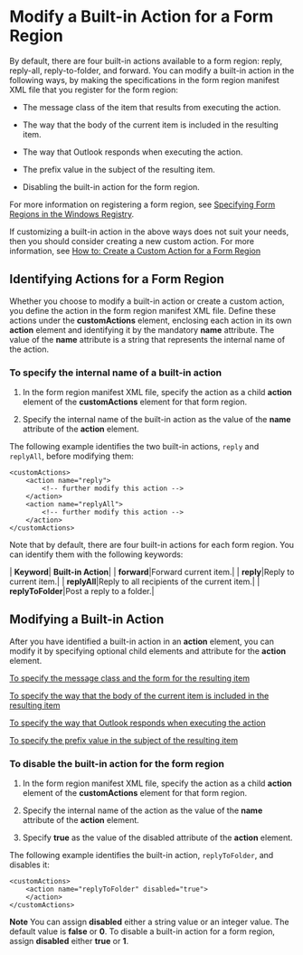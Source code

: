 
# Modify a Built-in Action for a Form Region

By default, there are four built-in actions available to a form region: reply, reply-all, reply-to-folder, and forward. You can modify a built-in action in the following ways, by making the specifications in the form region manifest XML file that you register for the form region:


- The message class of the item that results from executing the action.
    
- The way that the body of the current item is included in the resulting item.
    
- The way that Outlook responds when executing the action.
    
- The prefix value in the subject of the resulting item.
    
- Disabling the built-in action for the form region.
    

For more information on registering a form region, see  [Specifying Form Regions in the Windows Registry](0de3fcb1-b357-8300-c943-9a5a788d4976.md).

If customizing a built-in action in the above ways does not suit your needs, then you should consider creating a new custom action. For more information, see  [How to: Create a Custom Action for a Form Region](bf889270-3e80-a240-15e4-c57a3f1e7b9b.md)

## Identifying Actions for a Form Region

Whether you choose to modify a built-in action or create a custom action, you define the action in the form region manifest XML file. Define these actions under the  **customActions** element, enclosing each action in its own **action** element and identifying it by the mandatory **name** attribute. The value of the **name** attribute is a string that represents the internal name of the action.


### To specify the internal name of a built-in action


1. In the form region manifest XML file, specify the action as a child  **action** element of the **customActions** element for that form region.
    
2. Specify the internal name of the built-in action as the value of the  **name** attribute of the **action** element.
    
The following example identifies the two built-in actions,  `reply` and `replyAll`, before modifying them:


```
<customActions>
    <action name="reply">
        <!-- further modify this action -->
    </action>
    <action name="replyAll">
        <!-- further modify this action -->
    </action>
</customActions>
```

Note that by default, there are four built-in actions for each form region. You can identify them with the following keywords:



| **Keyword**| **Built-in Action**|
| **forward**|Forward current item.|
| **reply**|Reply to current item.|
| **replyAll**|Reply to all recipients of the current item.|
| **replyToFolder**|Post a reply to a folder.|

## Modifying a Built-in Action

After you have identified a built-in action in an  **action** element, you can modify it by specifying optional child elements and attribute for the **action** element.

 [To specify the message class and the form for the resulting item](89cb6501-3d48-3bcb-c29d-e2e56274f6cb.md)

 [To specify the way that the body of the current item is included in the resulting item](02806758-f126-2afd-2037-2a7a7292fb9d.md)

 [To specify the way that Outlook responds when executing the action](a2ea8dc3-728c-141b-42af-9b0a3c764a4a.md)

 [To specify the prefix value in the subject of the resulting item](a293f15e-ef68-84fe-2ef6-9badbfb9b194.md)


### To disable the built-in action for the form region




1. In the form region manifest XML file, specify the action as a child  **action** element of the **customActions** element for that form region.
    
2. Specify the internal name of the action as the value of the  **name** attribute of the **action** element.
    
3. Specify  **true** as the value of the disabled attribute of the **action** element.
    
The following example identifies the built-in action,  `replyToFolder`, and disables it:




```
<customActions>
    <action name="replyToFolder" disabled="true">
    </action>
</customActions>
```


 **Note**  You can assign  **disabled** either a string value or an integer value. The default value is **false** or **0**. To disable a built-in action for a form region, assign  **disabled** either **true** or **1**.

